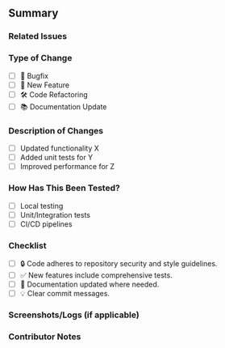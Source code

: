 ## Summary  
<!-- Clearly summarize your changes (e.g., "Fixed bug in authentication middleware") -->  
  
### Related Issues  
<!-- Link related issues (e.g., closes #123) -->  
  
### Type of Change  
- [ ] 🐛 Bugfix  
- [ ] 🚀 New Feature  
- [ ] 🛠 Code Refactoring  
- [ ] 📚 Documentation Update  
  
### Description of Changes  
<!-- Detail what has changed -->  
- [ ] Updated functionality X  
- [ ] Added unit tests for Y  
- [ ] Improved performance for Z  
  
### How Has This Been Tested?  
<!-- Describe how you tested your changes -->  
- [ ] Local testing  
- [ ] Unit/Integration tests  
- [ ] CI/CD pipelines  
  
### Checklist  
- [ ] 🔒 Code adheres to repository security and style guidelines.  
- [ ] ✅ New features include comprehensive tests.  
- [ ] 📘 Documentation updated where needed.  
- [ ] 💡 Clear commit messages.  
  
### Screenshots/Logs (if applicable)  
<!-- Attach relevant visuals or logs -->  
  
### Contributor Notes  
<!-- Any additional information or context -->